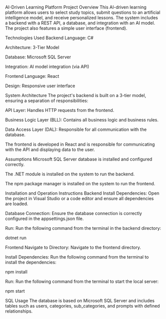 AI-Driven Learning Platform
Project Overview
This AI-driven learning platform allows users to select study topics, submit questions to an artificial intelligence model, and receive personalized lessons. The system includes a backend with a REST API, a database, and integration with an AI model. The project also features a simple user interface (frontend).

Technologies Used
Backend
Language: C#

Architecture: 3-Tier Model

Database: Microsoft SQL Server

Integration: AI model integration (via API)

Frontend
Language: React

Design: Responsive user interface

System Architecture
The project's backend is built on a 3-tier model, ensuring a separation of responsibilities:

API Layer: Handles HTTP requests from the frontend.

Business Logic Layer (BLL): Contains all business logic and business rules.

Data Access Layer (DAL): Responsible for all communication with the database.

The frontend is developed in React and is responsible for communicating with the API and displaying data to the user.

Assumptions
Microsoft SQL Server database is installed and configured correctly.

The .NET module is installed on the system to run the backend.

The npm package manager is installed on the system to run the frontend.

Installation and Operation Instructions
Backend
Install Dependencies: Open the project in Visual Studio or a code editor and ensure all dependencies are loaded.

Database Connection: Ensure the database connection is correctly configured in the appsettings.json file.

Run: Run the following command from the terminal in the backend directory:

dotnet run

Frontend
Navigate to Directory: Navigate to the frontend directory.

Install Dependencies: Run the following command from the terminal to install the dependencies:

npm install

Run: Run the following command from the terminal to start the local server:

npm start

SQL Usage
The database is based on Microsoft SQL Server and includes tables such as users, categories, sub_categories, and prompts with defined relationships.
